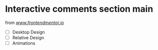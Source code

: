 # Interactive comments section main

from *www.frontendmentor.io*

- [ ] Desktop Design
- [ ] Relative Design
- [ ] Animations
